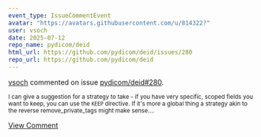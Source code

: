```yaml
---
event_type: IssueCommentEvent
avatar: "https://avatars.githubusercontent.com/u/814322?"
user: vsoch
date: 2025-07-12
repo_name: pydicom/deid
html_url: https://github.com/pydicom/deid/issues/280
repo_url: https://github.com/pydicom/deid
---
```


<a href='https://github.com/vsoch' target='_blank'>vsoch</a> commented on issue <a href='https://github.com/pydicom/deid/issues/280' target='_blank'>pydicom/deid#280</a>.

<small>I can give a suggestion for a strategy to take - if you have very specific, scoped fields you want to keep, you can use the `KEEP` directive. If it's more a global thing a strategy akin to the reverse remove_private_tags might make sense....</small>

<a href='https://github.com/pydicom/deid/issues/280' target='_blank'>View Comment</a>